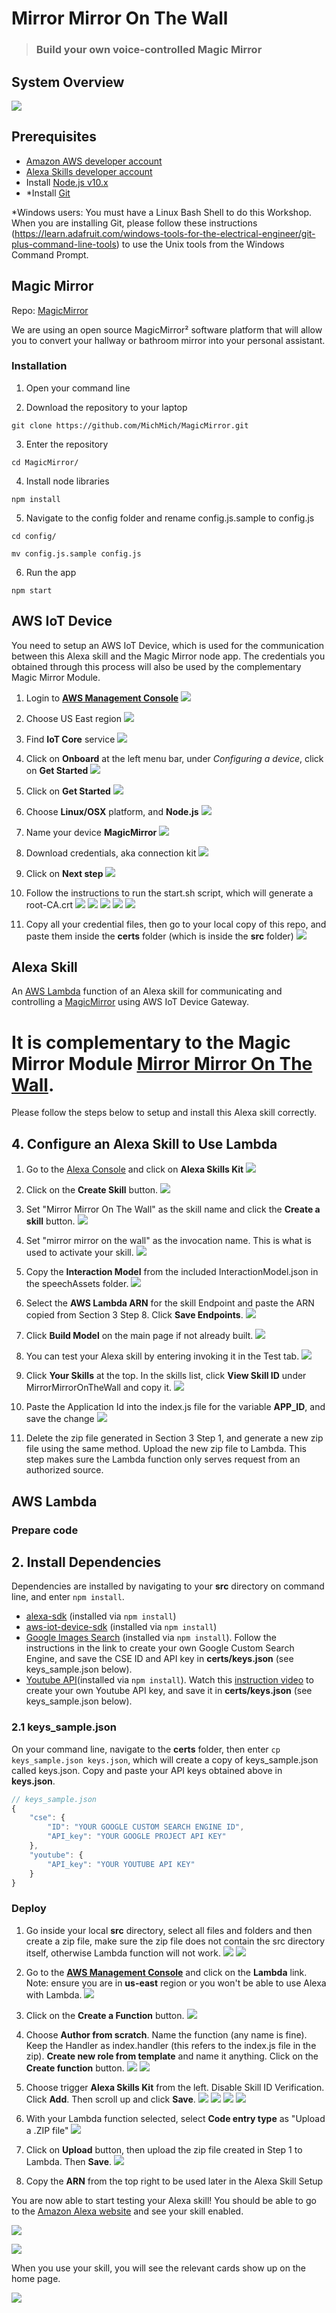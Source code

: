 # Mirror Mirror On The Wall

> ### Build your own voice-controlled Magic Mirror

## System Overview

![](Screenshots/systemoverview.png)

## Prerequisites

- [Amazon AWS developer account](https://aws.amazon.com/free/)
- [Alexa Skills developer account](https://developer.amazon.com/alexa-skills-kit)
- Install [Node.js v10.x](https://nodejs.org/en/)
- *Install [Git](https://git-scm.com/downloads)

*Windows users: 
You must have a Linux Bash Shell to do this Workshop. When you are installing Git, please follow these instructions (https://learn.adafruit.com/windows-tools-for-the-electrical-engineer/git-plus-command-line-tools) to use the Unix tools from the Windows Command Prompt.



## Magic Mirror

Repo: [MagicMirror](https://github.com/MichMich/MagicMirror)

We are using an open source MagicMirror² software platform that will allow you to convert your hallway or bathroom mirror into your personal assistant.

### Installation
1. Open your command line

2. Download the repository to your laptop

`git clone https://github.com/MichMich/MagicMirror.git`

3. Enter the repository

`cd MagicMirror/`

4. Install node libraries

`npm install`

5. Navigate to the config folder and rename config.js.sample to config.js

`cd config/`

`mv config.js.sample config.js`

6. Run the app

`npm start`



## AWS IoT Device

You need to setup an AWS IoT Device, which is used for the communication between this Alexa skill and the Magic Mirror node app. The credentials you obtained through this process will also be used by the complementary Magic Mirror Module.

  1. Login to __[AWS Management Console](https://console.aws.amazon.com/console/home?region=us-east-1)__
  ![](Screenshots/2-AWSConsole.png)

  1. Choose US East region
  ![](Screenshots/2.1-East.png)

  1. Find __IoT Core__ service
  ![](Screenshots/2.2-IoTCore.png)

  1. Click on __Onboard__ at the left menu bar, under _Configuring a device_, click on __Get Started__
  ![](Screenshots/2.3-IotOnboard.png)

  1. Click on __Get Started__
  ![](Screenshots/2.4-IoTIntro.png)

  1. Choose __Linux/OSX__ platform, and __Node.js__
  ![](Screenshots/2.5-IoTPlatform.png)

  1. Name your device __MagicMirror__
  ![](Screenshots/2.5-Register.png)

  1. Download credentials, aka connection kit
  ![](Screenshots/2.6-DownloadKit.png)

  1. Click on __Next step__
  ![](https://github.com/joanaz/MirrorMirrorOnTheWallSkill/raw/screenshots/screenshots/ScreenShot2017-02-23at17.38.26.png)

  1. Follow the instructions to run the start.sh script, which will generate a root-CA.crt
  ![](https://github.com/joanaz/MirrorMirrorOnTheWallSkill/raw/screenshots/screenshots/ScreenShot2017-02-23at17.38.35.png)
  ![](https://github.com/joanaz/MirrorMirrorOnTheWallSkill/raw/screenshots/screenshots/ScreenShot2017-02-23at18.33.05.png)
  ![](https://github.com/joanaz/MirrorMirrorOnTheWallSkill/raw/screenshots/screenshots/ScreenShot2017-02-23at18.33.21.png)
  ![](https://github.com/joanaz/MirrorMirrorOnTheWallSkill/raw/screenshots/screenshots/ScreenShot2017-02-23at18.34.29.png)
  ![](https://github.com/joanaz/MirrorMirrorOnTheWallSkill/raw/screenshots/screenshots/ScreenShot2017-02-23at18.35.20.png)

  1. Copy all your credential files, then go to your local copy of this repo, and paste them inside the __certs__ folder (which is inside the __src__ folder)
  ![](https://github.com/joanaz/MirrorMirrorOnTheWallSkill/raw/screenshots/screenshots/ScreenShot2017-02-23at18.43.51.png)



## Alexa Skill
An [AWS Lambda](http://aws.amazon.com/lambda) function of an Alexa skill for communicating and controlling a [MagicMirror](https://github.com/MichMich/MagicMirror) using AWS IoT Device Gateway.


# It is complementary to the Magic Mirror Module [Mirror Mirror On The Wall](https://github.com/joanaz/MMM-MirrorMirrorOnTheWall).


Please follow the steps below to setup and install this Alexa skill correctly.


## 4. Configure an Alexa Skill to Use Lambda

  1. Go to the [Alexa Console](https://developer.amazon.com/edw/home.html) and click on __Alexa Skills Kit__
  ![](Screenshots/2.20-ASK.png)

  1. Click on the __Create Skill__ button.
  ![](Screenshots/2.21-Create.png)

  1. Set "Mirror Mirror On The Wall" as the skill name and click the __Create a skill__ button.
  ![](Screenshots/2.22-CreateSkill.png)

  1. Set "mirror mirror on the wall" as the invocation name. This is what is used to activate your skill.
  ![](Screenshots/2.24-Invocation.png)

  1. Copy the __Interaction Model__ from the included InteractionModel.json in the speechAssets folder.
  ![](Screenshots/2.25-Intents.png)

  1. Select the __AWS Lambda ARN__ for the skill Endpoint and paste the ARN copied from Section 3 Step 8. Click __Save Endpoints__.
  ![](Screenshots/2.28-SavedEndpoint.png)

  1. Click __Build Model__ on the main page if not already built.
  ![](Screenshots/2.29-Build.png)

  1. You can test your Alexa skill by entering invoking it in the Test tab.
  ![](Screenshots/2.30-Test.png)

  1. Click __Your Skills__ at the top. In the skills list, click __View Skill ID__ under MirrorMirrorOnTheWall and copy it.
  ![](Screenshots/2.31-SkillID.png)

  1. Paste the Application Id into the index.js file for the variable __APP_ID__, and save the change
  ![](https://github.com/joanaz/MirrorMirrorOnTheWallSkill/raw/screenshots/screenshots/ScreenShot2017-02-24at15.27.21.png)

  1. Delete the zip file generated in Section 3 Step 1, and generate a new zip file using the same method. Upload the new zip file to Lambda. This step makes sure the Lambda function only serves request from an authorized source.
  
  


## AWS Lambda

### Prepare code

## 2. Install Dependencies

Dependencies are installed by navigating to your __src__ directory on command line, and enter `npm install`.

- [alexa-sdk](https://github.com/alexa/alexa-skills-kit-sdk-for-nodejs) (installed via `npm install`)
- [aws-iot-device-sdk](https://github.com/aws/aws-iot-device-sdk-js) (installed via `npm install`)
- [Google Images Search](https://www.npmjs.com/package/google-images) (installed via `npm install`). Follow the instructions in the link to create your own Google Custom Search Engine, and save the CSE ID and API key in __certs/keys.json__ (see keys_sample.json below).
- [Youtube API](https://www.npmjs.com/package/youtube-node)(installed via `npm install`). Watch this [instruction video](https://youtu.be/Im69kzhpR3I) to create your own Youtube API key, and save it in __certs/keys.json__ (see keys_sample.json below).

### 2.1 keys_sample.json

On your command line, navigate to the __certs__ folder, then enter `cp keys_sample.json keys.json`, which will create a copy of keys_sample.json called keys.json. Copy and paste your API keys obtained above in __keys.json__.

```javascript
// keys_sample.json
{
    "cse": {
        "ID": "YOUR GOOGLE CUSTOM SEARCH ENGINE ID",
        "API_key": "YOUR GOOGLE PROJECT API KEY"
    },
    "youtube": {
        "API_key": "YOUR YOUTUBE API KEY"
    }
}
```

### Deploy
  1. Go inside your local __src__ directory, select all files and folders and then create a zip file, make sure the zip file does not contain the src directory itself, otherwise Lambda function will not work.
  ![](https://github.com/joanaz/MirrorMirrorOnTheWallSkill/raw/screenshots/screenshots/ScreenShot2017-02-24at12.07.02.png)
  ![](https://github.com/joanaz/MirrorMirrorOnTheWallSkill/raw/screenshots/screenshots/ScreenShot2017-02-24at11.23.28.png)

  1. Go to the __[AWS Management Console](https://console.aws.amazon.com/console/home?region=us-east-1)__ and click on the __Lambda__ link. Note: ensure you are in __us-east__ region or you won't be able to use Alexa with Lambda.
  ![](Screenshots/2.11-Lambda.png)

  1. Click on the __Create a Function__ button.
  ![](Screenshots/2.12-CreateFun.png)

  1. Choose __Author from scratch__. Name the function (any name is fine). Keep the Handler as index.handler (this refers to the index.js file in the zip). __Create new role from template__ and name it anything. Click on the __Create function__ button.
  ![](Screenshots/2.13-createFun.png)
  ![](Screenshots/2.13-role.png)

  1. Choose trigger __Alexa Skills Kit__ from the left. Disable Skill ID Verification. Click __Add__. Then scroll up and click __Save__.
  ![](Screenshots/2.14-LambdaSuccess.png)
  ![](Screenshots/2.15-ASK.png)
  ![](Screenshots/2.16-Triggers.png)
  ![](Screenshots/2.17-Save.png)

  1. With your Lambda function selected, select __Code entry type__ as "Upload a .ZIP file"
  ![](Screenshots/2.18-UploadCode.png)

  1. Click on __Upload__ button, then upload the zip file created in Step 1 to Lambda. Then __Save__.
  ![](Screenshots/2.19-Save.png)

  1. Copy the __ARN__ from the top right to be used later in the Alexa Skill Setup



You are now able to start testing your Alexa skill! You should be able to go to the [Amazon Alexa website](http://alexa.amazon.com/spa/index.html#skills/your-skills/?ref-suffix=ysa_gw) and see your skill enabled.

![](https://github.com/joanaz/MirrorMirrorOnTheWallSkill/raw/screenshots/screenshots/ScreenShot2017-02-24at16.27.28.png)

![](https://github.com/joanaz/MirrorMirrorOnTheWallSkill/raw/screenshots/screenshots/ScreenShot2017-02-24at16.27.37.png)

When you use your skill, you will see the relevant cards show up on the home page.

![](https://github.com/joanaz/MirrorMirrorOnTheWallSkill/raw/screenshots/screenshots/ScreenShot2017-02-24at16.42.34.png)
